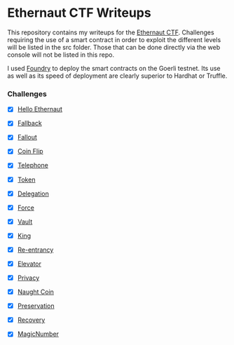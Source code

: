# Ethernaut CTF Writeups

This repository contains my writeups for the [Ethernaut CTF](https://ethernaut.openzeppelin.com/).
Challenges requiring the use of a smart contract in order to exploit the different levels will be listed in the src folder. Those that can be done directly via the web console will not be listed in this repo.

I used [Foundry](https://book.getfoundry.sh/) to deploy the smart contracts on the Goerli testnet.  Its use as well as its speed of deployment are clearly superior to Hardhat or Truffle.

### Challenges

- [x] [Hello Ethernaut](https://ethernaut.openzeppelin.com/level/0xBA97454449c10a0F04297022646E7750b8954EE8)
- [x] [Fallback](https://ethernaut.openzeppelin.com/level/0x80934BE6B8B872B364b470Ca30EaAd8AEAC4f63F)
- [x] [Fallout](https://ethernaut.openzeppelin.com/level/0x0AA237C34532ED79676BCEa22111eA2D01c3d3e7)
- [x] [Coin Flip](https://ethernaut.openzeppelin.com/level/0x9240670dbd6476e6a32055E52A0b0756abd26fd2) 
- [x] [Telephone](https://ethernaut.openzeppelin.com/level/0x1ca9f1c518ec5681C2B7F97c7385C0164c3A22Fe)
- [x] [Token](https://ethernaut.openzeppelin.com/level/0xB4802b28895ec64406e45dB504149bfE79A38A57)
- [x] [Delegation](https://ethernaut.openzeppelin.com/level/0xF781b45d11A37c51aabBa1197B61e6397aDf1f78)
- [x] [Force](https://ethernaut.openzeppelin.com/level/0x46f79002907a025599f355A04A512A6Fd45E671B)
- [x] [Vault](https://ethernaut.openzeppelin.com/level/0x3A78EE8462BD2e31133de2B8f1f9CBD973D6eDd6)
- [x] [King](https://ethernaut.openzeppelin.com/level/0x725595BA16E76ED1F6cC1e1b65A88365cC494824)
- [x] [Re-entrancy](https://ethernaut.openzeppelin.com/level/0x573eAaf1C1c2521e671534FAA525fAAf0894eCEb)
- [x] [Elevator](https://ethernaut.openzeppelin.com/level/0x4A151908Da311601D967a6fB9f8cFa5A3E88a251)
- [x] [Privacy](https://ethernaut.openzeppelin.com/level/0xcAac6e4994c2e21C5370528221c226D1076CfDAB)
- [x] [Naught Coin](https://ethernaut.openzeppelin.com/level/0x36E92B2751F260D6a4749d7CA58247E7f8198284)
- [x] [Preservation](https://ethernaut.openzeppelin.com/level/0x2754fA769d47ACdF1f6cDAa4B0A8Ca4eEba651eC)
- [x] [Recovery](https://ethernaut.openzeppelin.com/level/0xb4B157C7c4b0921065Dded675dFe10759EecaA6D)
- [x] [MagicNumber](https://ethernaut.openzeppelin.com/level/0xFe18db6501719Ab506683656AAf2F80243F8D0c0)


